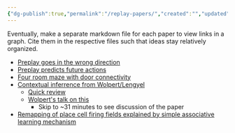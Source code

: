 ```yaml
---
{"dg-publish":true,"permalink":"/replay-papers/","created":"","updated":""}
---
```


Eventually, make a separate markdown file for each paper to view links in a graph. Cite them in the respective files such that ideas stay relatively organized.

- [Preplay goes in the wrong direction](https://www.nature.com/articles/s41593-019-0464-6)
- [Preplay predicts future actions](https://www.nature.com/articles/nature12112)
- [Four room maze with door connectivity](https://www.sciencedirect.com/science/article/pii/S0960982221000385#fig2)
- [Contextual inferrence from Wolpert/Lengyel](https://www.biorxiv.org/content/10.1101/2020.11.23.394320v1)
	- [Quick review](https://elifesciences.org/articles/51140)
	- [Wolpert's talk on this](https://www.youtube.com/watch?v=wp3c1E6oCTM)
		- Skip to ~31 minutes to see discussion of the paper
- [Remapping of place cell firing fields explained by simple associative learning mechanism](https://www.nature.com/articles/s41593-021-00816-6)